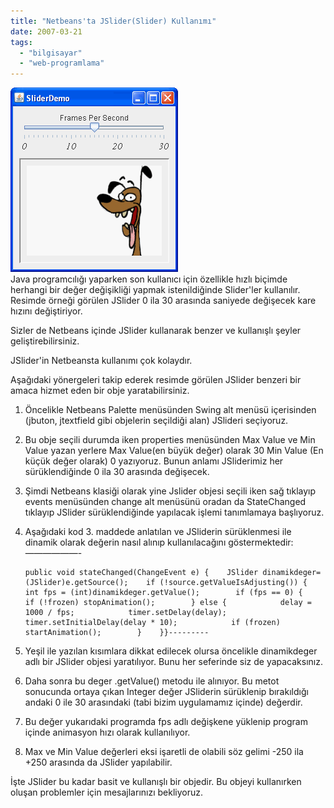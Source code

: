 ```yaml
---
title: "Netbeans'ta JSlider(Slider) Kullanımı"
date: 2007-03-21
tags: 
  - "bilgisayar"
  - "web-programlama"
---
```


[![](/images/SliderDemo.png)](http://java.sun.com/docs/books/tutorial/figures/uiswing/components/SliderDemo.png)  
Java programcılığı yaparken son kullanıcı için özellikle hızlı biçimde herhangi bir değer değişikliği yapmak istenildiğinde Slider'ler kullanılır. Resimde örneği görülen JSlider 0 ila 30 arasında saniyede değişecek kare hızını değiştiriyor.  
  
Sizler de Netbeans içinde JSlider kullanarak benzer ve kullanışlı şeyler geliştirebilirsiniz.  
  
JSlider'in Netbeansta kullanımı çok kolaydır.  
  
Aşağıdaki yönergeleri takip ederek resimde görülen JSlider benzeri bir amaca hizmet eden bir obje yaratabilirsiniz.  
  
  

1. Öncelikle Netbeans Palette menüsünden Swing alt menüsü içerisinden (jbuton, jtextfield gibi objelerin seçildiği alan) JSlideri seçiyoruz.
2. Bu obje seçili durumda iken properties menüsünden Max Value ve Min Value yazan yerlere Max Value(en büyük değer) olarak 30 Min Value (En küçük değer olarak) 0 yazıyoruz. Bunun anlamı JSliderimiz her sürüklendiğinde 0 ila 30 arasında değişecek.
3. Şimdi Netbeans klasiği olarak yine Jslider objesi seçili iken sağ tıklayıp events menüsünden change alt menüsünü oradan da StateChanged tıklayıp JSlider sürüklendiğinde yapılacak işlemi tanımlamaya başlıyoruz.
4. Aşağıdaki kod 3. maddede anlatılan ve JSliderin sürüklenmesi ile dinamik olarak değerin nasıl alınıp kullanılacağını göstermektedir: ——————- 
    
    ```
    public void stateChanged(ChangeEvent e) {    JSlider dinamikdeger= (JSlider)e.getSource();    if (!source.getValueIsAdjusting()) {        int fps = (int)dinamikdeger.getValue();        if (fps == 0) {            if (!frozen) stopAnimation();        } else {            delay = 1000 / fps;            timer.setDelay(delay);            timer.setInitialDelay(delay * 10);            if (frozen) startAnimation();        }    }}---------
    ```
    
5. Yeşil ile yazılan kısımlara dikkat edilecek olursa öncelikle dinamikdeger adlı bir JSlider objesi yaratılıyor. Bunu her seferinde siz de yapacaksınız.
6. Daha sonra bu deger .getValue() metodu ile alınıyor. Bu metot sonucunda ortaya çıkan Integer değer JSliderin sürüklenip bırakıldığı andaki 0 ile 30 arasındaki (tabi bizim uygulamamız içinde) değerdir.
7. Bu değer yukarıdaki programda fps adlı değişkene yüklenip program içinde animasyon hızı olarak kullanılıyor.
8. Max ve Min Value değerleri eksi işaretli de olabili söz gelimi -250 ila +250 arasında da JSlider yapılabilir.  
    

  
İşte JSlider bu kadar basit ve kullanışlı bir objedir. Bu objeyi kullanırken oluşan problemler için mesajlarınızı bekliyoruz.  
  
  
  

```

```

